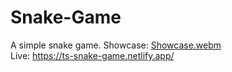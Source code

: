 # Snake-Game
A simple snake game.
Showcase: [Showcase.webm](https://github.com/TizianoSapienza/Snake-Game/assets/107993826/bd49436d-f132-4492-a93c-aed14aa04cc3) <br>
Live: https://ts-snake-game.netlify.app/
